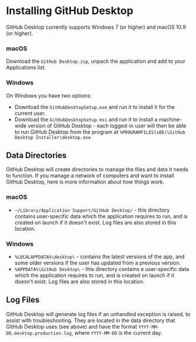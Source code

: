 # Installing GitHub Desktop

GitHub Desktop currently supports Windows 7 (or higher) and macOS 10.9 (or higher).

### macOS

Download the `GitHub Desktop.zip`, unpack the application and add to your Applications list.

### Windows

On Windows you have two options:

 - Download the `GitHubDesktopSetup.exe` and run it to install it for the current user.
 - Download the `GitHubDesktopSetup.msi` and run it to install a machine-wide version of GitHub Desktop - each logged-in user will then be able to run GitHub Desktop from the program at `%PROGRAMFILES(x86)\GitHub Desktop Installer\desktop.exe`

## Data Directories

GitHub Desktop will create directories to manage the files and data it needs to function. If you manage a network of computers and want to install GitHub Desktop, here is more information about how things work.

### macOS
 - `~/Library/Application Support/GitHub Desktop/` - this directory contains user-specific data which the application requires to run, and is created on launch if it doesn't exist. Log files are also stored in this location.

### Windows

 - `%LOCALAPPDATA%\desktop\` - contains the latest versions of the app, and some older versions if the user has updated from a previous version.
 - `%APPDATA%\GitHub Desktop\` - this directory contains e user-specific data which the application requires to run, and is created on launch if it doesn't exist. Log files are also stored in this location.

## Log Files

GitHub Desktop will generate log files if an unhandled exception is raised, to assist with troubleshooting. They are located in the data directory that GitHub Desktop uses (see above) and have the format `YYYY-MM-DD.desktop.production.log`, where `YYYY-MM-DD` is the current day.

